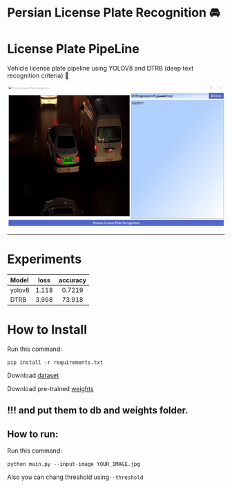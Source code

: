 # Persian License Plate Recognition 🚘
# License Plate PipeLine
Vehicle license plate pipeline using YOLOV8 and DTRB (deep text recognition criteria) 🚗

![screen shot](https://github.com/MohamadNematizadeh/Persian-License-Plate-Recognition/raw/main/License_Plate_PipeLine_UI.png?raw=true)

------
# Experiments
| Model |  loss    |   accuracy  |
| :---   | :---:   |   :---:      |
| yolov8  |  1.118 |   0.7219     |
| DTRB  | 3.998    |     73.918   |

 
# How to Install
Run this command:
```
pip install -r requirements.txt
```
Download [dataset](https://drive.google.com/drive/folders/1MR0LYsC9TAAznmS0QLGaTpkb8NU7MKve
)

Download pre-trained [weights](https://drive.google.com/drive/folders/1qZXPQfkU9xZr67AtYxdzHM4RxyukYJ-D)
## !!! and put them to db and weights folder.

## How to run:

Run this command:
```
python main.py --input-image YOUR_IMAGE.jpg
```
Also you can chang threshold  using`--threshold`
